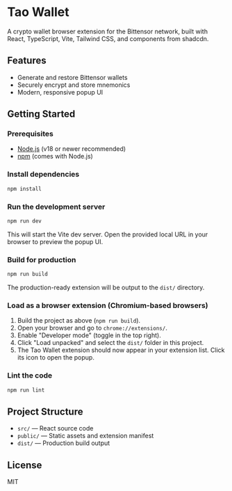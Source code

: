 # Tao Wallet

A crypto wallet browser extension for the Bittensor network, built with React, TypeScript, Vite, Tailwind CSS, and components from shadcdn.

## Features

- Generate and restore Bittensor wallets
- Securely encrypt and store mnemonics
- Modern, responsive popup UI

## Getting Started

### Prerequisites

- [Node.js](https://nodejs.org/) (v18 or newer recommended)
- [npm](https://www.npmjs.com/) (comes with Node.js)

### Install dependencies

```bash
npm install
```

### Run the development server

```bash
npm run dev
```

This will start the Vite dev server. Open the provided local URL in your browser to preview the popup UI.

### Build for production

```bash
npm run build
```

The production-ready extension will be output to the `dist/` directory.

### Load as a browser extension (Chromium-based browsers)

1. Build the project as above (`npm run build`).
2. Open your browser and go to `chrome://extensions/`.
3. Enable "Developer mode" (toggle in the top right).
4. Click "Load unpacked" and select the `dist/` folder in this project.
5. The Tao Wallet extension should now appear in your extension list. Click its icon to open the popup.

### Lint the code

```bash
npm run lint
```

## Project Structure

- `src/` — React source code
- `public/` — Static assets and extension manifest
- `dist/` — Production build output

## License

MIT
